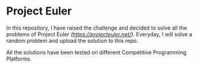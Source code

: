 # Project Euler
In this repository, I have raised the challenge and decided to solve all the problems of Project Euler _(https://projecteuler.net/)_.
Everyday, I will solve a random problem and upload the solution to this repo.

All the solutions have been tested on different Competitive Programming Platforms.

